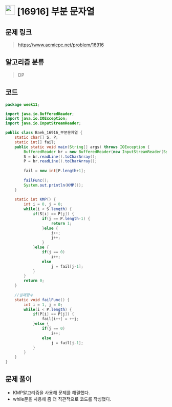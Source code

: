 # <img src="https://d2gd6pc034wcta.cloudfront.net/tier/12.svg" width="30"> [16916] 부분 문자열
## 문제 링크
> https://www.acmicpc.net/problem/16916
## 알고리즘 분류
> DP

## 코드
```java
package week11;

import java.io.BufferedReader;
import java.io.IOException;
import java.io.InputStreamReader;

public class Baek_16916_부분문자열 {
	static char[] S, P;
	static int[] fail;
	public static void main(String[] args) throws IOException {
		BufferedReader br = new BufferedReader(new InputStreamReader(System.in));
		S = br.readLine().toCharArray();
		P = br.readLine().toCharArray();
		
		fail = new int[P.length+1];
		
		failFunc();
		System.out.println(KMP());
	}
	
	static int KMP() {
		int i = 0, j = 0;
		while(i < S.length) {
			if(S[i] == P[j]) {
				if(j == P.length-1) {
					return 1;
				}else {
					i++;
					j++;
				}
			}else {
				if(j == 0)
					i++;
				else
					j = fail[j-1];
			}
		}
		return 0;
	}
	
	//실패함수
	static void failFunc() {
		int i = 1, j = 0;
		while(i < P.length) {
			if(P[i] == P[j]) {
				fail[i++] = ++j;
			}else {
				if(j == 0)
					i++;
				else
					j = fail[j-1];
			}
		}
	}
}
```

## 문제 풀이
* KMP알고리즘을 사용해 문제를 해결했다.
* while문을 사용해 좀 더 직관적으로 코드를 작성했다.
